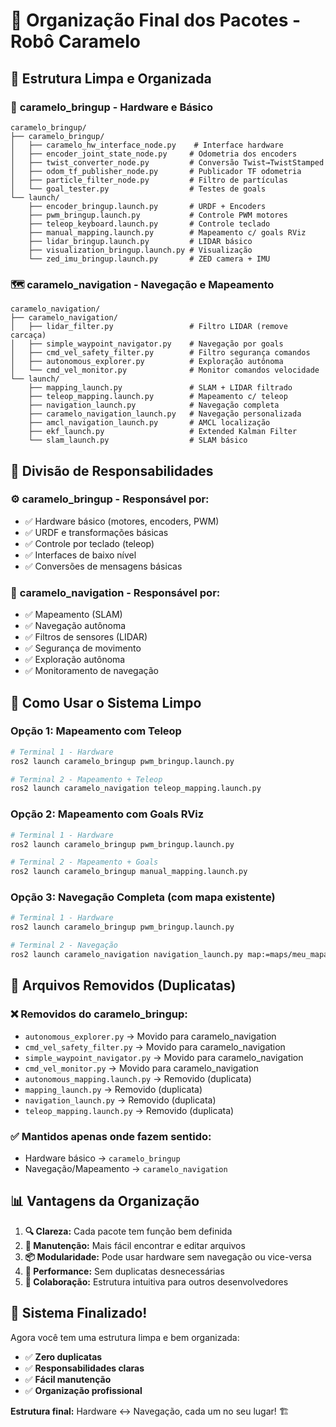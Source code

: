# 🧹 Organização Final dos Pacotes - Robô Caramelo

## 📁 **Estrutura Limpa e Organizada**

### 🔧 **caramelo_bringup** - Hardware e Básico
```
caramelo_bringup/
├── caramelo_bringup/
│   ├── caramelo_hw_interface_node.py    # Interface hardware
│   ├── encoder_joint_state_node.py     # Odometria dos encoders
│   ├── twist_converter_node.py         # Conversão Twist→TwistStamped
│   ├── odom_tf_publisher_node.py       # Publicador TF odometria
│   ├── particle_filter_node.py         # Filtro de partículas
│   └── goal_tester.py                  # Testes de goals
└── launch/
    ├── encoder_bringup.launch.py       # URDF + Encoders
    ├── pwm_bringup.launch.py           # Controle PWM motores
    ├── teleop_keyboard.launch.py       # Controle teclado
    ├── manual_mapping.launch.py        # Mapeamento c/ goals RViz
    ├── lidar_bringup.launch.py         # LIDAR básico
    ├── visualization_bringup.launch.py # Visualização
    └── zed_imu_bringup.launch.py       # ZED camera + IMU
```

### 🗺️ **caramelo_navigation** - Navegação e Mapeamento
```
caramelo_navigation/
├── caramelo_navigation/
│   ├── lidar_filter.py                 # Filtro LIDAR (remove carcaça)
│   ├── simple_waypoint_navigator.py    # Navegação por goals
│   ├── cmd_vel_safety_filter.py        # Filtro segurança comandos
│   ├── autonomous_explorer.py          # Exploração autônoma
│   └── cmd_vel_monitor.py              # Monitor comandos velocidade
└── launch/
    ├── mapping_launch.py               # SLAM + LIDAR filtrado
    ├── teleop_mapping.launch.py        # Mapeamento c/ teleop
    ├── navigation_launch.py            # Navegação completa
    ├── caramelo_navigation_launch.py   # Navegação personalizada
    ├── amcl_navigation_launch.py       # AMCL localização
    ├── ekf_launch.py                   # Extended Kalman Filter
    └── slam_launch.py                  # SLAM básico
```

## 🎯 **Divisão de Responsabilidades**

### ⚙️ **caramelo_bringup** - Responsável por:
- ✅ Hardware básico (motores, encoders, PWM)
- ✅ URDF e transformações básicas
- ✅ Controle por teclado (teleop)
- ✅ Interfaces de baixo nível
- ✅ Conversões de mensagens básicas

### 🧭 **caramelo_navigation** - Responsável por:
- ✅ Mapeamento (SLAM)
- ✅ Navegação autônoma
- ✅ Filtros de sensores (LIDAR)
- ✅ Segurança de movimento
- ✅ Exploração autônoma
- ✅ Monitoramento de navegação

## 🚀 **Como Usar o Sistema Limpo**

### **Opção 1: Mapeamento com Teleop**
```bash
# Terminal 1 - Hardware
ros2 launch caramelo_bringup pwm_bringup.launch.py

# Terminal 2 - Mapeamento + Teleop
ros2 launch caramelo_navigation teleop_mapping.launch.py
```

### **Opção 2: Mapeamento com Goals RViz**
```bash
# Terminal 1 - Hardware
ros2 launch caramelo_bringup pwm_bringup.launch.py

# Terminal 2 - Mapeamento + Goals
ros2 launch caramelo_bringup manual_mapping.launch.py
```

### **Opção 3: Navegação Completa (com mapa existente)**
```bash
# Terminal 1 - Hardware
ros2 launch caramelo_bringup pwm_bringup.launch.py

# Terminal 2 - Navegação
ros2 launch caramelo_navigation navigation_launch.py map:=maps/meu_mapa.yaml
```

## 🧼 **Arquivos Removidos (Duplicatas)**

### ❌ **Removidos do caramelo_bringup:**
- `autonomous_explorer.py` → Movido para caramelo_navigation
- `cmd_vel_safety_filter.py` → Movido para caramelo_navigation  
- `simple_waypoint_navigator.py` → Movido para caramelo_navigation
- `cmd_vel_monitor.py` → Movido para caramelo_navigation
- `autonomous_mapping.launch.py` → Removido (duplicata)
- `mapping_launch.py` → Removido (duplicata)
- `navigation_launch.py` → Removido (duplicata)
- `teleop_mapping.launch.py` → Removido (duplicata)

### ✅ **Mantidos apenas onde fazem sentido:**
- Hardware básico → `caramelo_bringup`
- Navegação/Mapeamento → `caramelo_navigation`

## 📊 **Vantagens da Organização**

1. **🔍 Clareza:** Cada pacote tem função bem definida
2. **🔧 Manutenção:** Mais fácil encontrar e editar arquivos
3. **📦 Modularidade:** Pode usar hardware sem navegação ou vice-versa
4. **🚀 Performance:** Sem duplicatas desnecessárias
5. **👥 Colaboração:** Estrutura intuitiva para outros desenvolvedores

## 🎉 **Sistema Finalizado!**

Agora você tem uma estrutura limpa e bem organizada:
- ✅ **Zero duplicatas**
- ✅ **Responsabilidades claras**
- ✅ **Fácil manutenção**
- ✅ **Organização profissional**

**Estrutura final:** Hardware ↔ Navegação, cada um no seu lugar! 🏗️
